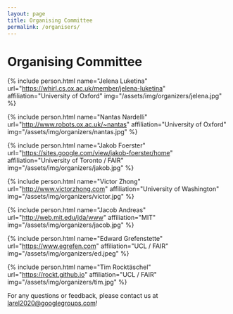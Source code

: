 ```yaml
---
layout: page
title: Organising Committee
permalink: /organisers/
---
```


# Organising Committee


<div class="row">

{% include person.html name="Jelena Luketina" url="https://whirl.cs.ox.ac.uk/member/jelena-luketina" affiliation="University of Oxford" img="/assets/img/organizers/jelena.jpg" %}


{% include person.html name="Nantas Nardelli" url="http://www.robots.ox.ac.uk/~nantas" affiliation="University of Oxford" img="/assets/img/organizers/nantas.jpg" %}


{% include person.html name="Jakob Foerster" url="https://sites.google.com/view/jakob-foerster/home" affiliation="University of Toronto / FAIR" img="/assets/img/organizers/jakob.jpg" %}


{% include person.html name="Victor Zhong" url="http://www.victorzhong.com" affiliation="University of Washington" img="/assets/img/organizers/victor.jpg" %}


{% include person.html name="Jacob Andreas" url="http://web.mit.edu/jda/www" affiliation="MIT" img="/assets/img/organizers/jacob.jpg" %}


{% include person.html name="Edward Grefenstette" url="https://www.egrefen.com" affiliation="UCL / FAIR" img="/assets/img/organizers/ed.jpeg" %}


{% include person.html name="Tim Rocktäschel" url="https://rockt.github.io" affiliation="UCL / FAIR" img="/assets/img/organizers/tim.jpg" %}


</div>


For any questions or feedback, please contact us at [larel2020@googlegroups.com](mailto:larel2020@googlegroups.com)!
